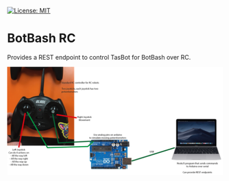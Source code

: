 [![License: MIT](https://img.shields.io/badge/License-MIT-yellow.svg)](https://opensource.org/licenses/MIT)

# BotBash RC

Provides a REST endpoint to control TasBot for BotBash over RC.

![schematic](schematic.png)
